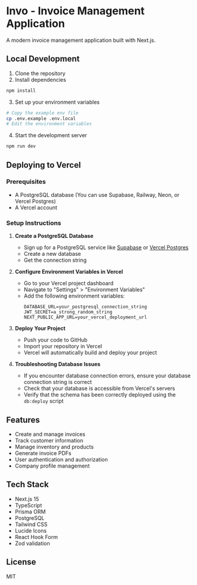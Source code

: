 # Invo - Invoice Management Application

A modern invoice management application built with Next.js.

## Local Development

1. Clone the repository
2. Install dependencies
```bash
npm install
```

3. Set up your environment variables
```bash
# Copy the example env file
cp .env.example .env.local
# Edit the environment variables
```

4. Start the development server
```bash
npm run dev
```

## Deploying to Vercel

### Prerequisites
- A PostgreSQL database (You can use Supabase, Railway, Neon, or Vercel Postgres)
- A Vercel account

### Setup Instructions

1. **Create a PostgreSQL Database**
   - Sign up for a PostgreSQL service like [Supabase](https://supabase.com) or [Vercel Postgres](https://vercel.com/docs/storage/vercel-postgres)
   - Create a new database
   - Get the connection string

2. **Configure Environment Variables in Vercel**
   - Go to your Vercel project dashboard
   - Navigate to "Settings" > "Environment Variables"
   - Add the following environment variables:
     ```
     DATABASE_URL=your_postgresql_connection_string
     JWT_SECRET=a_strong_random_string
     NEXT_PUBLIC_APP_URL=your_vercel_deployment_url
     ```

3. **Deploy Your Project**
   - Push your code to GitHub
   - Import your repository in Vercel
   - Vercel will automatically build and deploy your project

4. **Troubleshooting Database Issues**
   - If you encounter database connection errors, ensure your database connection string is correct
   - Check that your database is accessible from Vercel's servers
   - Verify that the schema has been correctly deployed using the `db:deploy` script

## Features

- Create and manage invoices
- Track customer information
- Manage inventory and products
- Generate invoice PDFs
- User authentication and authorization
- Company profile management

## Tech Stack

- Next.js 15
- TypeScript
- Prisma ORM
- PostgreSQL
- Tailwind CSS
- Lucide Icons
- React Hook Form
- Zod validation

## License

MIT
